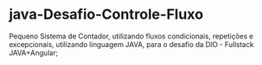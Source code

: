 # java-Desafio-Controle-Fluxo
 Pequeno Sistema de Contador, utilizando fluxos condicionais, repetições e excepcionais, utilizando linguagem JAVA, para o desafio da DIO - Fullstack JAVA+Angular;

